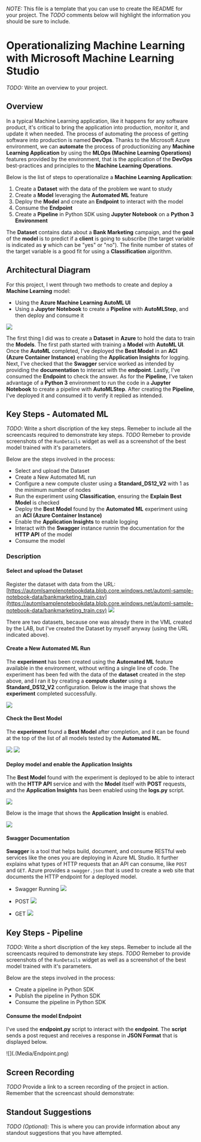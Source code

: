 *NOTE:* This file is a template that you can use to create the README for your project. The *TODO* comments below will highlight the information you should be sure to include.


# Operationalizing Machine Learning with Microsoft Machine Learning Studio

*TODO:* Write an overview to your project.
## Overview

In a typical Machine Learning application, like it happens for any software product, it's critical to bring the application into production, monitor it, and update it when needed. The process of automating the process of getting software into production is named **DevOps**. Thanks to the Microsoft Azure environment, we can **automate** the process of productionizing any **Machine Learning Application** by using the **MLOps (Machine Learning Operations)** features provided by the environment, that is the application of the **DevOps** best-practices and principles to the **Machine Learning Operations**.

Below is the list of steps to operationalize a **Machine Learning Application**:

1. Create a **Dataset** with the data of the problem we want to study
2. Create a **Model** leveraging the **Automated ML** feature
3. Deploy the **Model** and create an **Endpoint** to interact with the model
4. Consume the **Endpoint**
5. Create a **Pipeline** in Python SDK using **Jupyter Notebook** on a **Python 3 Environment**

The **Dataset** contains data about a **Bank Marketing** campaign, and the **goal** of the **model** is to predict if a **client** is going to subscribe (the target variable is indicated as **y** which can be "yes" or "no"). The finite number of states of the target variable is a good fit for using a **Classification** algorithm.


## Architectural Diagram
For this project, I went through two methods to create and deploy a **Machine Learning** model:

* Using the **Azure Machine Learning AutoML UI**
* Using a **Jupyter Notebook** to create a **Pipeline** with **AutoMLStep**, and then deploy and consume it

![](./Media/XItC0J2oMS.png)

The first thing I did was to create a **Dataset** in **Azure** to hold the data to train the **Models**. The first path started with training a **Model** with **AutoML UI**. Once the **AutoML** completed, I've deployed the **Best Model** in an **ACI (Azure Container Instance)** enabling the **Application Insights** for logging. Next, I've checked that the **Swagger** service worked as intended by providing the **documentation** to interact with the **endpoint**. Lastly, I've consumed the **Endpoint** to check the answer. As for the **Pipeline**, I've taken advantage of a **Python 3** environment to run the code in a **Jupyter Notebook** to create a pipeline with **AutoMLStep**. After creating the **Pipeline**, I've deployed it and consumed it to verify it replied as intended.

## Key Steps - Automated ML
*TODO*: Write a short discription of the key steps. Remeber to include all the screencasts required to demonstrate key steps. 
*TODO* Remeber to provide screenshots of the `RunDetails` widget as well as a screenshot of the best model trained with it's parameters.

Below are the steps involved in the process:

* Select and upload the Dataset
* Create a New Automated ML run
* Configure a new compute cluster using a **Standard_DS12_V2** with 1 as the minimum number of nodes
* Run the experiment using **Classification**, ensuring the **Explain Best Model** is checked
* Deploy the **Best Model** found by the **Automated ML** experiment using an **ACI (Azure Container Instance)**
* Enable the **Application Insights** to enable logging
* Interact with the **Swagger** instance runnin the documentation for the **HTTP API** of the model
* Consume the model

### Description

#### Select and upload the Dataset
Register the dataset with data from the URL: [https://automlsamplenotebookdata.blob.core.windows.net/automl-sample-notebook-data/bankmarketing_train.csv](https://automlsamplenotebookdata.blob.core.windows.net/automl-sample-notebook-data/bankmarketing_train.csv)
![](./Media/Registered_Datasets.png)

There are two datasets, because one was already there in the VML created by the LAB, but I've created the Dataset by myself anyway (using the URL indicated above).

#### Create a New Automated ML Run
The **experiment** has been created using the **Automated ML** feature available in the environment, without writing a single line of code. The experiment has been fed with the data of the **dataset** created in the step above, and I ran it by creating a **compute cluster** using a **Standard_DS12_V2** configuration. Below is the image that shows the **experiment** completed successfully.

![](./Media/Experiment_Completed.png)

#### Check the Best Model
The **experiment** found a **Best Model** after completion, and it can be found at the top of the list of all models tested by the **Automated ML**.

![](./Media/Models_Completed.png)
![](./Media/Best_Model.png)

#### Deploy model and enable the Application Insights
The **Best Model** found with the experiment is deployed to be able to interact with the **HTTP API** service and with the **Model** itself with **POST** requests, and the **Application Insights** has been enabled using the **logs.py** script.

![](./Media/LogsPy_Logs.png)

Below is the image that shows the **Application Insight** is enabled.

![](./Media/Application_Insights_ENABLED.png)


#### Swagger Documentation
**Swagger** is a tool that helps build, document, and consume RESTful web services like the ones you are deploying in Azure ML Studio. It further explains what types of HTTP requests that an API can consume, like `POST` and `GET`. Azure provides a `swagger.json` that is used to create a web site that documents the HTTP endpoint for a deployed model. 

* Swagger Running
![](./Media/Swagger_Running.png)

* POST
![](./Media/Swagger_POST.png)

* GET
![](./Media/Swagger_GET.png)


## Key Steps - Pipeline
*TODO*: Write a short discription of the key steps. Remeber to include all the screencasts required to demonstrate key steps. 
*TODO* Remeber to provide screenshots of the `RunDetails` widget as well as a screenshot of the best model trained with it's parameters.

Below are the steps involved in the process:

* Create a pipeline in Python SDK
* Publish the pipeline in Python SDK
* Consume the pipeline in Python SDK

#### Consume the model Endpoint
I've used the **endpoint.py** script to interact with the **endpoint**. The **script** sends a post request and receives a response in **JSON Format** that is displayed below.

![](.(Media/Endpoint.png)

## Screen Recording
*TODO* Provide a link to a screen recording of the project in action. Remember that the screencast should demonstrate:

## Standout Suggestions
*TODO (Optional):* This is where you can provide information about any standout suggestions that you have attempted.
